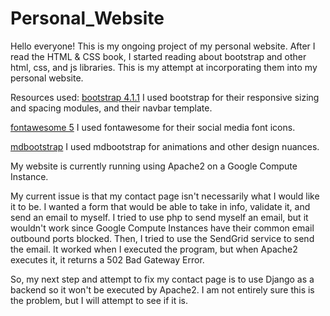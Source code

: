# Personal_Website

Hello everyone! This is my ongoing project of my personal website. After I read the HTML & CSS book, I
started reading about bootstrap and other html, css, and js libraries. This is my attempt at incorporating them
into my personal website.

Resources used:
[bootstrap 4.1.1](https://getbootstrap.com/)
I used bootstrap for their responsive sizing and spacing modules, and their navbar template.

[fontawesome 5](https://fontawesome.com/)
I used fontawesome for their social media font icons.

[mdbootstrap](https://mdbootstrap.com/)
I used mdbootstrap for animations and other design nuances.

My website is currently running using Apache2 on a Google Compute Instance.

My current issue is that my contact page isn't necessarily what I would like it to be. I wanted a form
that would be able to take in info, validate it, and send an email to myself. I tried to use php to
send myself an email, but it wouldn't work since Google Compute Instances have their common email
outbound ports blocked. Then, I tried to use the SendGrid service to send the email. It worked when I
executed the program, but when Apache2 executes it, it returns a 502 Bad Gateway Error.

So, my next step and attempt to fix my contact page is to use Django as a backend so it won't be executed
by Apache2. I am not entirely sure this is the problem, but I will attempt to see if it is.
